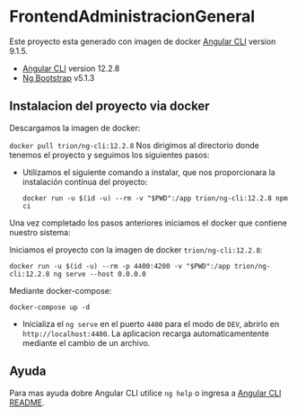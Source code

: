 # FrontendAdministracionGeneral

Este proyecto esta generado con imagen de docker  [Angular CLI](https://github.com/angular/angular-cli) version 9.1.5.
 - [Angular CLI](https://github.com/angular/angular-cli) version 12.2.8
 - [Ng Bootstrap](https://github.com/ng-bootstrap/ng-bootstrap) v5.1.3

## Instalacion del proyecto via docker

Descargamos la imagen de docker:
  
  `docker pull trion/ng-cli:12.2.8`
Nos dirigimos al directorio donde tenemos el proyecto y seguimos los siguientes pasos:

 - Utilizamos el siguiente comando a instalar, que nos proporcionara la instalación continua del proyecto:
    
    `docker run -u $(id -u) --rm -v "$PWD":/app trion/ng-cli:12.2.8 npm ci`

Una vez completado los pasos anteriores iniciamos el docker que contiene nuestro sistema:

Iniciamos el proyecto con la imagen de docker `trion/ng-cli:12.2.8`:

   `docker run -u $(id -u) --rm -p 4400:4200 -v "$PWD":/app trion/ng-cli:12.2.8 ng serve --host 0.0.0.0`

Mediante docker-compose:

`docker-compose up -d`

 - Inicializa el `ng serve` en el puerto `4400` para el modo de `DEV`, abrirlo en `http://localhost:4400`. La aplicacion recarga automaticamentente mediante el cambio de un archivo.

 ## Ayuda

Para mas ayuda dobre Angular CLI utilice `ng help` o ingresa a [Angular CLI README](https://github.com/angular/angular-cli/blob/master/README.md).
